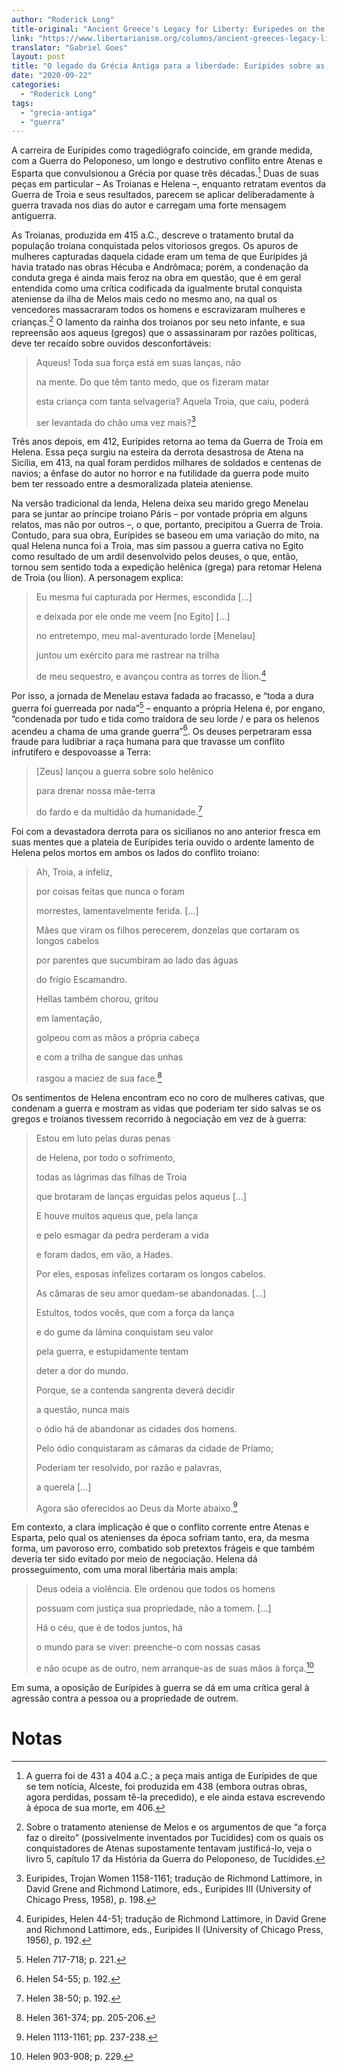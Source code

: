 ```yaml
---
author: "Roderick Long"
title-original: "Ancient Greece's Legacy for Liberty: Euripedes on the woes of war"
link: "https://www.libertarianism.org/columns/ancient-greeces-legacy-liberty-euripides-woes-war"
translator: "Gabriel Goes"
layout: post
title: "O legado da Grécia Antiga para a liberdade: Eurípides sobre as agruras da guerra"
date: "2020-09-22"
categories:   
  - "Roderick Long"
tags: 
  - "grecia-antiga"
  - "guerra"
---
```

A carreira de Eurípides como tragediógrafo coincide, em grande medida, com a Guerra do Peloponeso, um longo e destrutivo conflito entre Atenas e Esparta que convulsionou a Grécia por quase três décadas.[^1] Duas de suas peças em particular – As Troianas e Helena –, enquanto retratam eventos da Guerra de Troia e seus resultados, parecem se aplicar deliberadamente à guerra travada nos dias do autor e carregam uma forte mensagem antiguerra.

As Troianas, produzida em 415 a.C., descreve o tratamento brutal da população troiana conquistada pelos vitoriosos gregos. Os apuros de mulheres capturadas daquela cidade eram um tema de que Eurípides já havia tratado nas obras Hécuba e Andrômaca; porém, a condenação da conduta grega é ainda mais feroz na obra em questão, que é em geral entendida como uma crítica codificada da igualmente brutal conquista ateniense da ilha de Melos mais cedo no mesmo ano, na qual os vencedores massacraram todos os homens e escravizaram mulheres e crianças.[^2] O lamento da rainha dos troianos por seu neto infante, e sua repreensão aos aqueus (gregos) que o assassinaram por razões políticas, deve ter recaído sobre ouvidos desconfortáveis:

> Aqueus! Toda sua força está em suas lanças, não
> 
> na mente. Do que têm tanto medo, que os fizeram matar
> 
> esta criança com tanta selvageria? Aquela Troia, que caiu, poderá
> 
> ser levantada do chão uma vez mais?[^3]

Três anos depois, em 412, Eurípides retorna ao tema da Guerra de Troia em Helena. Essa peça surgiu na esteira da derrota desastrosa de Atena na Sicília, em 413, na qual foram perdidos milhares de soldados e centenas de navios; a ênfase do autor no horror e na futilidade da guerra pode muito bem ter ressoado entre a desmoralizada plateia ateniense.

Na versão tradicional da lenda, Helena deixa seu marido grego Menelau para se juntar ao príncipe troiano Páris – por vontade própria em alguns relatos, mas não por outros –, o que, portanto, precipitou a Guerra de Troia. Contudo, para sua obra, Eurípides se baseou em uma variação do mito, na qual Helena nunca foi a Troia, mas sim passou a guerra cativa no Egito como resultado de um ardil desenvolvido pelos deuses, o que, então, tornou sem sentido toda a expedição helênica (grega) para retomar Helena de Troia (ou Ílion). A personagem explica:

> Eu mesma fui capturada por Hermes, escondida \[...\]
> 
> e deixada por ele onde me veem \[no Egito\] \[...\]
> 
> no entretempo, meu mal-aventurado lorde \[Menelau\]
> 
> juntou um exército para me rastrear na trilha
> 
> de meu sequestro, e avançou contra as torres de Ílion.[^4]

Por isso, a jornada de Menelau estava fadada ao fracasso, e “toda a dura guerra foi guerreada por nada”[^5] – enquanto a própria Helena é, por engano, “condenada por tudo e tida como traidora de seu lorde / e para os helenos acendeu a chama de uma grande guerra”[^6]. Os deuses perpetraram essa fraude para ludibriar a raça humana para que travasse um conflito infrutífero e despovoasse a Terra:

> \[Zeus\] lançou a guerra sobre solo helênico
> 
> para drenar nossa mãe-terra
> 
> do fardo e da multidão da humanidade.[^7]

Foi com a devastadora derrota para os sicilianos no ano anterior fresca em suas mentes que a plateia de Eurípides teria ouvido o ardente lamento de Helena pelos mortos em ambos os lados do conflito troiano:

> Ah, Troia, a infeliz,
> 
> por coisas feitas que nunca o foram
> 
> morrestes, lamentavelmente ferida. \[...\]
> 
> Mães que viram os filhos perecerem, donzelas que cortaram os longos cabelos
> 
> por parentes que sucumbiram ao lado das águas
> 
> do frígio Escamandro.
> 
> Hellas também chorou, gritou
> 
> em lamentação,
> 
> golpeou com as mãos a própria cabeça
> 
> e com a trilha de sangue das unhas
> 
> rasgou a maciez de sua face.[^8]

Os sentimentos de Helena encontram eco no coro de mulheres cativas, que condenam a guerra e mostram as vidas que poderiam ter sido salvas se os gregos e troianos tivessem recorrido à negociação em vez de à guerra:

> Estou em luto pelas duras penas
> 
> de Helena, por todo o sofrimento,
> 
> todas as lágrimas das filhas de Troia
> 
> que brotaram de lanças erguidas pelos aqueus \[...\]
> 
> E houve muitos aqueus que, pela lança
> 
> e pelo esmagar da pedra perderam a vida
> 
> e foram dados, em vão, a Hades.
> 
> Por eles, esposas infelizes cortaram os longos cabelos.
> 
> As câmaras de seu amor quedam-se abandonadas. \[...\]
> 
> Estultos, todos vocês, que com a força da lança
> 
> e do gume da lâmina conquistam seu valor
> 
> pela guerra, e estupidamente tentam
> 
> deter a dor do mundo.
> 
> Porque, se a contenda sangrenta deverá decidir
> 
> a questão, nunca mais
> 
> o ódio há de abandonar as cidades dos homens.
> 
> Pelo ódio conquistaram as câmaras da cidade de Príamo;
> 
> Poderiam ter resolvido, por razão e palavras,
> 
> a querela \[...\]
> 
> Agora são oferecidos ao Deus da Morte abaixo.[^9]

Em contexto, a clara implicação é que o conflito corrente entre Atenas e Esparta, pelo qual os atenienses da época sofriam tanto, era, da mesma forma, um pavoroso erro, combatido sob pretextos frágeis e que também deveria ter sido evitado por meio de negociação. Helena dá prosseguimento, com uma moral libertária mais ampla:

> Deus odeia a violência. Ele ordenou que todos os homens
> 
> possuam com justiça sua propriedade, não a tomem. \[...\]
> 
> Há o céu, que é de todos juntos, há
> 
> o mundo para se viver: preenche-o com nossas casas
> 
> e não ocupe as de outro, nem arranque-as de suas mãos à força.[^10]

Em suma, a oposição de Eurípides à guerra se dá em uma crítica geral à agressão contra a pessoa ou a propriedade de outrem.

# Notas

[^1]: A guerra foi de 431 a 404 a.C.; a peça mais antiga de Eurípides de que se tem notícia, Alceste, foi produzida em 438 (embora outras obras, agora perdidas, possam tê-la precedido), e ele ainda estava escrevendo à época de sua morte, em 406.

[^2]: Sobre o tratamento ateniense de Melos e os argumentos de que “a força faz o direito” (possivelmente inventados por Tucídides) com os quais os conquistadores de Atenas supostamente tentavam justificá-lo, veja o livro 5, capítulo 17 da História da Guerra do Peloponeso, de Tucídides.

[^3]: Euripides, Trojan Women 1158-1161; tradução de Richmond Lattimore, in David Grene and Richmond Latimore, eds., Euripides III (University of Chicago Press, 1958), p. 198.

[^4]: Euripides, Helen 44-51; tradução de Richmond Lattimore, in David Grene and Richmond Lattimore, eds., Euripides II (University of Chicago Press, 1956), p. 192.

[^5]: Helen 717-718; p. 221.

[^6]: Helen 54-55; p. 192.

[^7]: Helen 38-50; p. 192.

[^8]: Helen 361-374; pp. 205-206.

[^9]: Helen 1113-1161; pp. 237-238.

[^10]: Helen 903-908; p. 229.
